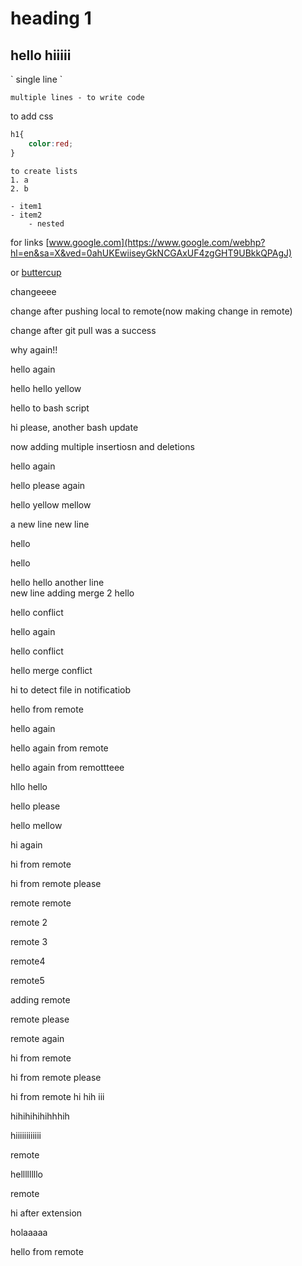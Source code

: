 # heading 1
<h2> hello hiiiii</h2>
` single line `

```
multiple lines - to write code 
```

to add css 
```css
h1{
    color:red;
}
```

```
to create lists 
1. a
2. b

- item1
- item2
    - nested

```

for links 
[www.google.com](https://www.google.com/webhp?hl=en&sa=X&ved=0ahUKEwiiseyGkNCGAxUF4zgGHT9UBkkQPAgJ)

or 
[buttercup](https://www.google.com/webhp?hl=en&sa=X&ved=0ahUKEwiiseyGkNCGAxUF4zgGHT9UBkkQPAgJ)


changeeee

change after pushing local to remote(now making change in remote)

change after git pull was a success 


why again!!

hello again

hello hello yellow



hello to bash script

hi please, another bash update

now adding multiple insertiosn and deletions 

hello again 

hello please again 

hello yellow mellow

a new line
new line

hello 

hello 

hello
hello
another line  
new line 
adding merge 2
hello        

hello conflict  

hello again

hello conflict

hello merge conflict

hi to detect file in notificatiob

hello from remote

hello again

hello again from remote

hello again from remottteee

hllo hello 


hello please 

hello mellow

hi again

hi from remote

hi from remote please

remote remote

remote 2

remote 3

remote4

remote5

adding remote

remote please

remote again 

hi from remote

hi from remote please 

hi from remote hi hih iii 

hihihihihihhhih

hiiiiiiiiiiii

remote

hellllllllo

remote

hi after extension 

holaaaaa

hello from remote
